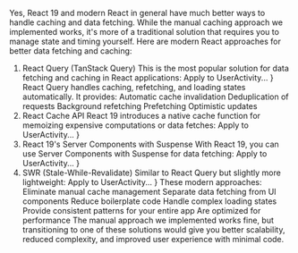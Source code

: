 Yes, React 19 and modern React in general have much better ways to handle caching and data fetching. While the manual caching approach we implemented works, it's more of a traditional solution that requires you to manage state and timing yourself.
Here are modern React approaches for better data fetching and caching:
1. React Query (TanStack Query)
This is the most popular solution for data fetching and caching in React applications:
Apply to UserActivity...
}
React Query handles caching, refetching, and loading states automatically. It provides:
Automatic cache invalidation
Deduplication of requests
Background refetching
Prefetching
Optimistic updates
2. React Cache API
React 19 introduces a native cache function for memoizing expensive computations or data fetches:
Apply to UserActivity...
}
3. React 19's Server Components with Suspense
With React 19, you can use Server Components with Suspense for data fetching:
Apply to UserActivity...
}
4. SWR (Stale-While-Revalidate)
Similar to React Query but slightly more lightweight:
Apply to UserActivity...
}
These modern approaches:
Eliminate manual cache management
Separate data fetching from UI components
Reduce boilerplate code
Handle complex loading states
Provide consistent patterns for your entire app
Are optimized for performance
The manual approach we implemented works fine, but transitioning to one of these solutions would give you better scalability, reduced complexity, and improved user experience with minimal code.
